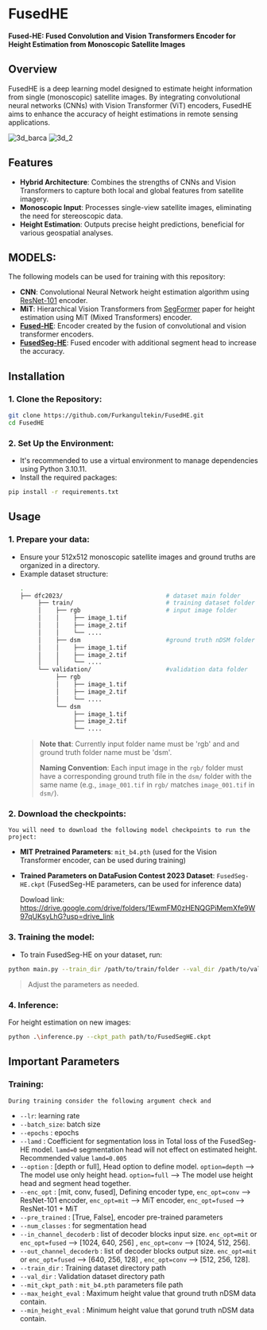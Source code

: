 # FusedHE

**Fused-HE: Fused Convolution and Vision Transformers Encoder for Height Estimation from Monoscopic Satellite Images**

## Overview

FusedHE is a deep learning model designed to estimate height information from single (monoscopic) satellite images. By integrating convolutional neural networks (CNNs) with Vision Transformer (ViT) encoders, FusedHE aims to enhance the accuracy of height estimations in remote sensing applications.

![3d_barca](https://github.com/user-attachments/assets/124da4c4-8931-4783-a90c-e812d13e2939)
![3d_2](https://github.com/user-attachments/assets/3633da4e-32c3-4854-a0d2-fffd5caa4355)

## Features

- **Hybrid Architecture**: Combines the strengths of CNNs and Vision Transformers to capture both local and global features from satellite imagery.
- **Monoscopic Input**: Processes single-view satellite images, eliminating the need for stereoscopic data.
- **Height Estimation**: Outputs precise height predictions, beneficial for various geospatial analyses.

## MODELS:
  The following models can be used for training with this repository:
  - **CNN**: Convolutional Neural Network height estimation algorithm using [ResNet-101](https://arxiv.org/abs/1512.03385) encoder.
  - **MiT**: Hierarchical Vision Transformers from [SegFormer](https://arxiv.org/abs/2105.15203) paper for height estimation using MiT (Mixed Transformers) encoder.
  - **[Fused-HE](https://open.metu.edu.tr/handle/11511/108758)**: Encoder created by the fusion of convolutional and vision transformer encoders.
  - **[FusedSeg-HE](https://open.metu.edu.tr/handle/11511/108758)**: Fused encoder with additional segment head to increase the accuracy.

## Installation

### 1. Clone the Repository:
  ```bash
  git clone https://github.com/Furkangultekin/FusedHE.git
  cd FusedHE
  ```
### 2. Set Up the Environment:
  - It's recommended to use a virtual environment to manage dependencies using Python 3.10.11.
  - Install the required packages:
  ```bash
  pip install -r requirements.txt
  ```

## Usage

### 1. Prepare your data:
  - Ensure your 512x512 monoscopic satellite images and ground truths are organized in a directory.
  - Example dataset structure:
    ```bash
    .
    ├── dfc2023/                             # dataset main folder
         ├── train/                          # training dataset folder
         │    ├── rgb                        # input image folder
         │    │    ├── image_1.tif          
         │    │    ├── image_2.tif
         │    │    └── ....
         │    ├── dsm                        #ground truth nDSM folder
         │    │    ├── image_1.tif
         │    │    ├── image_2.tif
         │    │    └── ....
         └── validation/                     #validation data folder
              ├── rgb
              │    ├── image_1.tif
              │    ├── image_2.tif
              │    └── ....
              └── dsm
                   ├── image_1.tif
                   ├── image_2.tif
                   └── ....          

    ```
    > **Note that**: Currently input folder name must be 'rgb' and and ground truth folder name must be 'dsm'.
    > 
    > **Naming Convention**: Each input image in the `rgb/` folder must have a corresponding ground truth file in the `dsm/` folder with the same name (e.g., `image_001.tif` in `rgb/` matches `image_001.tif` in `dsm/`).

### 2. Download the checkpoints:
   
    You will need to download the following model checkpoints to run the project:
  - **MIT Pretrained Parameters**: `mit_b4.pth` (used for the Vision Transformer encoder, can be used during training)
  - **Trained Parameters on DataFusion Contest 2023 Dataset**: `FusedSeg-HE.ckpt` (FusedSeg-HE parameters, can be used for inference data)

    Dowload link: https://drive.google.com/drive/folders/1EwmFM0zHENQGPiMemXfe9W97qUKsyLhG?usp=drive_link
  
### 3. Training the model:
  - To train FusedSeg-HE on your dataset, run:
    
  ```bash
  python main.py --train_dir /path/to/train/folder --val_dir /path/to/validation/folder --mit_ckpt_path /path/to/mit_b4.pth
  ```

  > Adjust the parameters as needed.

### 4. Inference:
   For height estimation on new images:
  ```bash
  python .\inference.py --ckpt_path path/to/FusedSegHE.ckpt
  ```

## Important Parameters
### Training:
    During training consider the following argument check and
  -  `--lr`: learning rate
  -  `--batch_size`: batch size
  -  `--epochs` : epochs
  -  `--lamd` : Coefficient for segmentation loss in Total loss of the FusedSeg-HE model. `lamd=0` segmentation head will not effect on estimated height. Recommended value `lamd=0.005`
  -  `--option` : [depth or full], Head option to define model. `option=depth` --> The model use only height head. `option=full` --> The model use height head and segment head together.
  -  `--enc_opt` : [mit, conv, fused], Defining encoder type, `enc_opt=conv` --> ResNet-101 encoder, `enc_opt=mit` --> MiT encoder, `enc_opt=fused` --> ResNet-101 + MiT
  -  `--pre_trained` : [True, False], encoder pre-trained parameters
  -  `--num_classes` : for segmentation head
  -  `--in_channel_decoderb` : list of decoder blocks input size. `enc_opt=mit` or `enc_opt=fused` --> [1024, 640, 256] , `enc_opt=conv` --> [1024, 512, 256].
  -  `--out_channel_decoderb` : list of decoder blocks output size. `enc_opt=mit` or `enc_opt=fused` --> [640, 256, 128] , `enc_opt=conv` --> [512, 256, 128].
  -  `--train_dir` : Training dataset directory path
  -  `--val_dir` : Validation dataset directory path
  -  `--mit_ckpt_path` : `mit_b4.pth` parameters file path
  -  `--max_height_eval` : Maximum height value that ground truth nDSM data contain.
  -  `--min_height_eval` : Minimum height value that gorund truth nDSM data contain.







